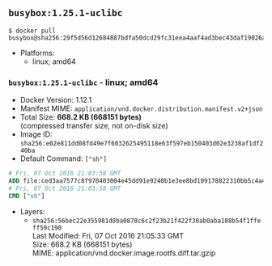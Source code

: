 ## `busybox:1.25.1-uclibc`

```console
$ docker pull busybox@sha256:29f5d56d12684887bdfa50dcd29fc31eea4aaf4ad3bec43daf19026a7ce69912
```

-	Platforms:
	-	linux; amd64

### `busybox:1.25.1-uclibc` - linux; amd64

-	Docker Version: 1.12.1
-	Manifest MIME: `application/vnd.docker.distribution.manifest.v2+json`
-	Total Size: **668.2 KB (668151 bytes)**  
	(compressed transfer size, not on-disk size)
-	Image ID: `sha256:e02e811dd08fd49e7f6032625495118e63f597eb150403d02e3238af1df240ba`
-	Default Command: `["sh"]`

```dockerfile
# Fri, 07 Oct 2016 21:03:58 GMT
ADD file:ced3aa7577c8f970403004e45dd91e9240b1e3ee8bd109178822310bb5c4a4f7 in / 
# Fri, 07 Oct 2016 21:03:58 GMT
CMD ["sh"]
```

-	Layers:
	-	`sha256:56bec22e355981d8ba0878c6c2f23b21f422f30ab0aba188b54f1ffeff59c190`  
		Last Modified: Fri, 07 Oct 2016 21:05:33 GMT  
		Size: 668.2 KB (668151 bytes)  
		MIME: application/vnd.docker.image.rootfs.diff.tar.gzip
